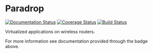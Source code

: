 # Paradrop

[![Documentation Status](https://readthedocs.org/projects/paradrop/badge/?version=latest)](http://paradrop.readthedocs.org/en/latest/)
[![Coverage Status](https://coveralls.io/repos/ParadropLabs/Paradrop/badge.svg?branch=master)](https://coveralls.io/r/ParadropLabs/Paradrop?branch=master)
[![Build Status](https://travis-ci.org/ParadropLabs/Paradrop.svg?branch=dev)](https://travis-ci.org/ParadropLabs/Paradrop)

Virtualized applications on wireless routers. 

For more information see documentation provided through the badge above.
